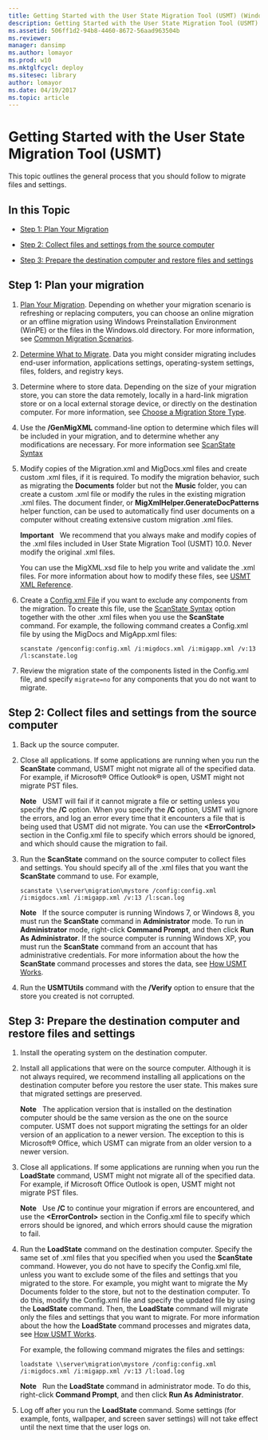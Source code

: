 ```yaml
---
title: Getting Started with the User State Migration Tool (USMT) (Windows 10)
description: Getting Started with the User State Migration Tool (USMT)
ms.assetid: 506ff1d2-94b8-4460-8672-56aad963504b
ms.reviewer: 
manager: dansimp
ms.author: lomayor
ms.prod: w10
ms.mktglfcycl: deploy
ms.sitesec: library
author: lomayor
ms.date: 04/19/2017
ms.topic: article
---
```


# Getting Started with the User State Migration Tool (USMT)
This topic outlines the general process that you should follow to migrate files and settings.

## In this Topic
-   [Step 1: Plan Your Migration](#step-1-plan-your-migration)

-   [Step 2: Collect files and settings from the source computer](#step-2-collect-files-and-settings-from-the-source-computer)

-   [Step 3: Prepare the destination computer and restore files and settings](#step-3-prepare-the-destination-computer-and-restore-files-and-settings)

## Step 1: Plan your migration
1.  [Plan Your Migration](usmt-plan-your-migration.md). Depending on whether your migration scenario is refreshing or replacing computers, you can choose an online migration or an offline migration using Windows Preinstallation Environment (WinPE) or the files in the Windows.old directory. For more information, see [Common Migration Scenarios](usmt-common-migration-scenarios.md).

2.  [Determine What to Migrate](usmt-determine-what-to-migrate.md). Data you might consider migrating includes end-user information, applications settings, operating-system settings, files, folders, and registry keys.

3.  Determine where to store data. Depending on the size of your migration store, you can store the data remotely, locally in a hard-link migration store or on a local external storage device, or directly on the destination computer. For more information, see [Choose a Migration Store Type](usmt-choose-migration-store-type.md).

4.  Use the **/GenMigXML** command-line option to determine which files will be included in your migration, and to determine whether any modifications are necessary. For more information see [ScanState Syntax](usmt-scanstate-syntax.md)

5.  Modify copies of the Migration.xml and MigDocs.xml files and create custom .xml files, if it is required. To modify the migration behavior, such as migrating the **Documents** folder but not the **Music** folder, you can create a custom .xml file or modify the rules in the existing migration .xml files. The document finder, or **MigXmlHelper.GenerateDocPatterns** helper function, can be used to automatically find user documents on a computer without creating extensive custom migration .xml files.

    **Important**  
    We recommend that you always make and modify copies of the .xml files included in User State Migration Tool (USMT) 10.0. Never modify the original .xml files.
    
    You can use the MigXML.xsd file to help you write and validate the .xml files. For more information about how to modify these files, see [USMT XML Reference](usmt-xml-reference.md).

6.  Create a [Config.xml File](usmt-configxml-file.md) if you want to exclude any components from the migration. To create this file, use the [ScanState Syntax](usmt-scanstate-syntax.md) option together with the other .xml files when you use the **ScanState** command. For example, the following command creates a Config.xml file by using the MigDocs and MigApp.xml files:

    `scanstate /genconfig:config.xml /i:migdocs.xml /i:migapp.xml /v:13 /l:scanstate.log`

7.  Review the migration state of the components listed in the Config.xml file, and specify `migrate=no` for any components that you do not want to migrate.

## Step 2: Collect files and settings from the source computer
1.  Back up the source computer.

2.  Close all applications. If some applications are running when you run the **ScanState** command, USMT might not migrate all of the specified data. For example, if Microsoft® Office Outlook® is open, USMT might not migrate PST files.

    **Note**  
    USMT will fail if it cannot migrate a file or setting unless you specify the **/C** option. When you specify the **/C** option, USMT will ignore the errors, and log an error every time that it encounters a file that is being used that USMT did not migrate. You can use the **&lt;ErrorControl&gt;** section in the Config.xml file to specify which errors should be ignored, and which should cause the migration to fail.

3.  Run the **ScanState** command on the source computer to collect files and settings. You should specify all of the .xml files that you want the **ScanState** command to use. For example,

    `scanstate \\server\migration\mystore /config:config.xml /i:migdocs.xml /i:migapp.xml /v:13 /l:scan.log`

    **Note**  
    If the source computer is running Windows 7, or Windows 8, you must run the **ScanState** command in **Administrator** mode. To run in **Administrator** mode, right-click **Command Prompt**, and then click **Run As Administrator**. If the source computer is running Windows XP, you must run the **ScanState** command from an account that has administrative credentials. For more information about the how the **ScanState** command processes and stores the data, see [How USMT Works](usmt-how-it-works.md).

4.  Run the **USMTUtils** command with the **/Verify** option to ensure that the store you created is not corrupted.

## Step 3: Prepare the destination computer and restore files and settings
1.  Install the operating system on the destination computer.

2.  Install all applications that were on the source computer. Although it is not always required, we recommend installing all applications on the destination computer before you restore the user state. This makes sure that migrated settings are preserved.

    **Note**  
    The application version that is installed on the destination computer should be the same version as the one on the source computer. USMT does not support migrating the settings for an older version of an application to a newer version. The exception to this is Microsoft® Office, which USMT can migrate from an older version to a newer version.

3.  Close all applications. If some applications are running when you run the **LoadState** command, USMT might not migrate all of the specified data. For example, if Microsoft Office Outlook is open, USMT might not migrate PST files.

    **Note**  
    Use **/C** to continue your migration if errors are encountered, and use the **&lt;ErrorControl&gt;** section in the Config.xml file to specify which errors should be ignored, and which errors should cause the migration to fail.

4.  Run the **LoadState** command on the destination computer. Specify the same set of .xml files that you specified when you used the **ScanState** command. However, you do not have to specify the Config.xml file, unless you want to exclude some of the files and settings that you migrated to the store. For example, you might want to migrate the My Documents folder to the store, but not to the destination computer. To do this, modify the Config.xml file and specify the updated file by using the **LoadState** command. Then, the **LoadState** command will migrate only the files and settings that you want to migrate. For more information about the how the **LoadState** command processes and migrates data, see [How USMT Works](usmt-how-it-works.md).

    For example, the following command migrates the files and settings:

    `loadstate \\server\migration\mystore /config:config.xml /i:migdocs.xml /i:migapp.xml /v:13 /l:load.log`

    **Note**  
    Run the **LoadState** command in administrator mode. To do this, right-click **Command Prompt**, and then click **Run As Administrator**.

5.  Log off after you run the **LoadState** command. Some settings (for example, fonts, wallpaper, and screen saver settings) will not take effect until the next time that the user logs on.
